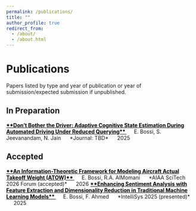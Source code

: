 ```yaml
---
permalink: /publications/
title: ""
author_profile: true
redirect_from: 
  - /about/
  - /about.html
---
```


# Publications

Papers listed by type and year of publication or year of submission/expected submission if unpublished.


## In Preparation
<a href="https://arxiv.org/abs/2504.08097](https://bossiemanuele.github.io/portfolio/01_SURF/" style="color:#000; font-weight:bold;">
  **Don’t Bother the Driver: Adaptive Cognitive State Estimation During Automated Driving Under Reduced Querying**
</a>   
&nbsp;&nbsp;&nbsp;&nbsp; E. Bossi, S. Jeevanandam, N. Jain      
&nbsp;&nbsp;&nbsp;&nbsp; *Journal: TBD*     
&nbsp;&nbsp;&nbsp;&nbsp; 2025    

## Accepted
<a href="https://bossiemanuele.github.io/portfolio/02_ATOW/" style="color:#000; font-weight:bold;">
  **An Information-Theoretic Framework for Modeling Aircraft Actual Takeoff Weight (ATOW)**
</a>   
&nbsp;&nbsp;&nbsp;&nbsp; E. Bossi, R.A. AlMomani      
&nbsp;&nbsp;&nbsp;&nbsp; *AIAA SciTech 2026 Forum (accepted)*      
&nbsp;&nbsp;&nbsp;&nbsp; 2026

<a href="" style="color:#000; font-weight:bold;">
  **Enhancing Sentiment Analysis with Feature Extraction and Dimensionality Reduction in Traditional Machine Learning Models**
</a>   
&nbsp;&nbsp;&nbsp;&nbsp; E. Bossi, F. Ahmed      
&nbsp;&nbsp;&nbsp;&nbsp; *IntelliSys 2025 (presented)*     
&nbsp;&nbsp;&nbsp;&nbsp; 2025    
